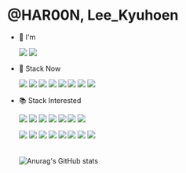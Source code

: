 # @HAR00N, Lee_Kyuhoen

<!--
**HAR00N/HAR00N** is a ✨ _special_ ✨ repository because its `README.md` (this file) appears on your GitHub profile.

Here are some ideas to get you started:

- 🔭 I’m currently working on ...
- 🌱 I’m currently learning ...
- 👯 I’m looking to collaborate on ...
- 🤔 I’m looking for help with ...
- 💬 Ask me about ...
- 📫 How to reach me: ...
- 😄 Pronouns: ...
- ⚡ Fun fact: ...
-->

- 👋 I'm

     <a href="https://github.com/HAR00N" target="_blank"><img src="https://img.shields.io/badge/kkyuheony-E4405F?style=flat-square&logo=instagram&logoColor=white"/></a>
     <a href="https://www.instagram.com/kkyuhoney/?hl=ko" target="_blank"><img src="https://img.shields.io/badge/rustic606-EA4335?style=flat-square&logo=gmail&logoColor=white"/></a>
 
- 🔨 Stack Now

     <a href="https://github.com/HAR00N" target="_blank"><img src="https://img.shields.io/badge/GitHub-181717?style=flat-square&logo=github&logoColor=white"/></a>
   <a href="https://github.com/HAR00N" target="_blank"><img src="https://img.shields.io/badge/Java-007396?style=flat-square&logo=java&logoColor=white"/></a>
   <a href="https://github.com/HAR00N" target="_blank"><img src="https://img.shields.io/badge/Spring-6DB33F?style=flat-square&logo=spring&logoColor=white"/></a>
   <a href="https://github.com/HAR00N" target="_blank"><img src="https://img.shields.io/badge/Docker-2496ED?style=flat-square&logo=docker&logoColor=white"/></a>
   <a href="https://github.com/HAR00N" target="_blank"><img src="https://img.shields.io/badge/Tomcat-F8DC75?style=flat-square&logo=apachetomcat&logoColor=black"/></a>
   <a href="https://github.com/HAR00N" target="_blank"><img src="https://img.shields.io/badge/Oracle-F80000?style=flat-square&logo=oracle&logoColor=white"/></a>
   <a href="https://github.com/HAR00N" target="_blank"><img src="https://img.shields.io/badge/Mysql-4479A1?style=flat-square&logo=mysql&logoColor=white"/></a>
   <a href="https://github.com/HAR00N" target="_blank"><img src="https://img.shields.io/badge/M%20Matlab-808080?style=flat-square&logo=matlab&logoColor=white"/></a>



- 📚 Stack Interested

     <a href="https://github.com/HAR00N" target="_blank"><img src="https://img.shields.io/badge/Ruby-CC342D?style=flat-square&logo=ruby&logoColor=white"/></a>
   <a href="https://github.com/HAR00N" target="_blank"><img src="https://img.shields.io/badge/Python-3776AB?style=flat-square&logo=python&logoColor=white"/></a>
   <a href="https://github.com/HAR00N" target="_blank"><img src="https://img.shields.io/badge/Django-092E20?style=flat-square&logo=django&logoColor=white"/></a>
   <a href="https://github.com/HAR00N" target="_blank"><img src="https://img.shields.io/badge/JavaScript-F7DF1E?style=flat-square&logo=JavaScript&logoColor=black"/></a>
   <a href="https://github.com/HAR00N" target="_blank"><img src="https://img.shields.io/badge/Vue.js-4FC08D?style=flat-square&logo=vue.js&logoColor=white"/></a>
   <a href="https://github.com/HAR00N" target="_blank"><img src="https://img.shields.io/badge/React-61DAFB?style=flat-square&logo=react&logoColor=black"/></a>
   <a href="https://github.com/HAR00N" target="_blank"><img src="https://img.shields.io/badge/Node.js-339933?style=flat-square&logo=node.js&logoColor=white"/></a>
   
   <a href="https://github.com/HAR00N" target="_blank"><img src="https://img.shields.io/badge/R-276DC3?style=flat-square&logo=r&logoColor=white"/></a>
   <a href="https://github.com/HAR00N" target="_blank"><img src="https://img.shields.io/badge/Go-00ADD8?style=flat-square&logo=go&logoColor=white"/></a>
   <a href="https://github.com/HAR00N" target="_blank"><img src="https://img.shields.io/badge/PostgreSql-4169E1?style=flat-square&logo=postgresql&logoColor=white"/></a>
   <a href="https://github.com/HAR00N" target="_blank"><img src="https://img.shields.io/badge/Elasticsearch-005571?style=flat-square&logo=elasticsearch&logoColor=white"/></a>
   <a href="https://github.com/HAR00N" target="_blank"><img src="https://img.shields.io/badge/Redis-DC382D?style=flat-square&logo=redis&logoColor=white"/></a>
   <a href="https://github.com/HAR00N" target="_blank"><img src="https://img.shields.io/badge/AWS-232F3E?style=flat-square&logo=Amazon%20AWS&logoColor=white"/></a>
   <a href="https://github.com/HAR00N" target="_blank"><img src="https://img.shields.io/badge/HTML-E34F26?style=flat-square&logo=HTML5&logoColor=white"/></a>
   <a href="https://github.com/HAR00N" target="_blank"><img src="https://img.shields.io/badge/SpringBoot-6DB33F?style=flat-square&logo=springboot&logoColor=white"/></a>
   <br>
   <br>
   <br>
   ![Anurag's GitHub stats](https://github-readme-stats.vercel.app/api?username=HAR00N&show_icons=true&theme=dark)
